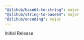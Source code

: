 ```yaml
---
"@ilihub/base64-to-string": major
"@ilihub/string-to-base64": major
"@ilihub/encoding": major
---
```


Initial Release
